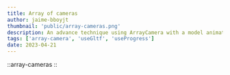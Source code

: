 ```yaml
---
title: Array of cameras
author: jaime-bboyjt
thumbnail: 'public/array-cameras.png'
description: An advance technique using ArrayCamera with a model animation
tags: ['array-camera', 'useGltf', 'useProgress']
date: 2023-04-21
---
```


::array-cameras
::